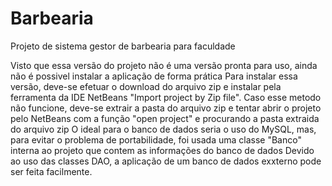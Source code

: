 # Barbearia
Projeto de sistema gestor de barbearia para faculdade


Visto que essa versão do projeto não é uma versão pronta para uso, ainda não é possivel instalar a aplicação de forma prática
Para instalar essa versão, deve-se efetuar o download do arquivo zip e instalar pela ferramenta da IDE NetBeans "Import project by Zip file".
Caso esse metodo não funcione, deve-se extrair a pasta do arquivo zip e tentar abrir o projeto pelo NetBeans com a função "open project" e procurando a pasta extraida do arquivo zip
O ideal para o banco de dados seria o uso do MySQL, mas, para evitar o problema de portabilidade, foi usada uma classe "Banco" interna ao projeto que contem as informações do banco de dados
Devido ao uso das classes DAO, a aplicação de um banco de dados exxterno pode ser feita facilmente.
